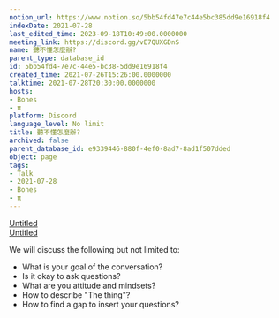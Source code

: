 ```yaml
---
notion_url: https://www.notion.so/5bb54fd47e7c44e5bc385dd9e16918f4
indexDate: 2021-07-28
last_edited_time: 2023-09-18T10:49:00.0000000
meeting_link: https://discord.gg/vE7QUXGDnS
name: 聽不懂怎麼辦?
parent_type: database_id
id: 5bb54fd4-7e7c-44e5-bc38-5dd9e16918f4
created_time: 2021-07-26T15:26:00.0000000
talktime: 2021-07-28T20:30:00.0000000
hosts:
- Bones
- π
platform: Discord
language_level: No limit
title: 聽不懂怎麼辦?
archived: false
parent_database_id: e9339446-880f-4ef0-8ad7-8ad1f507dded
object: page
tags:
- Talk
- 2021-07-28
- Bones
- π
---
```




[Untitled](https://www.notion.so/12c4a9e645d54aefa860b5f927a0b220)   
[Untitled](https://www.notion.so/482e61b02b9c4456b2b4fe86bb7544c6)   


We will discuss the following but not limited to:
   - What is your goal of the conversation?
   - Is it okay to ask questions?
   - What are you attitude and mindsets?
   - How to describe "The thing"?
   - How to find a gap to insert your questions?






